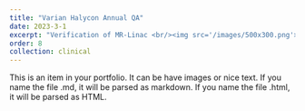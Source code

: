 ```yaml
---
title: "Varian Halycon Annual QA"
date: 2023-3-1
excerpt: "Verification of MR-Linac <br/><img src='/images/500x300.png'>"
order: 8
collection: clinical
---
```


This is an item in your portfolio. It can be have images or nice text. If you name the file .md, it will be parsed as markdown. If you name the file .html, it will be parsed as HTML. 
